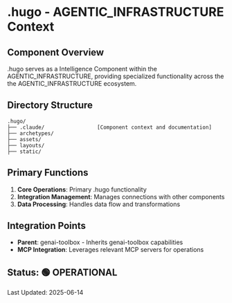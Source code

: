 # .hugo - AGENTIC_INFRASTRUCTURE Context

## Component Overview

.hugo serves as a Intelligence Component within the AGENTIC_INFRASTRUCTURE, providing specialized functionality across the the AGENTIC_INFRASTRUCTURE ecosystem.

## Directory Structure

```
.hugo/
├── .claude/                 [Component context and documentation]
├── archetypes/
├── assets/
├── layouts/
├── static/
```

## Primary Functions

1. **Core Operations**: Primary .hugo functionality
2. **Integration Management**: Manages connections with other components
3. **Data Processing**: Handles data flow and transformations

## Integration Points

- **Parent**: genai-toolbox - Inherits genai-toolbox capabilities
- **MCP Integration**: Leverages relevant MCP servers for operations
  
## Status: 🟢 OPERATIONAL

Last Updated: 2025-06-14

